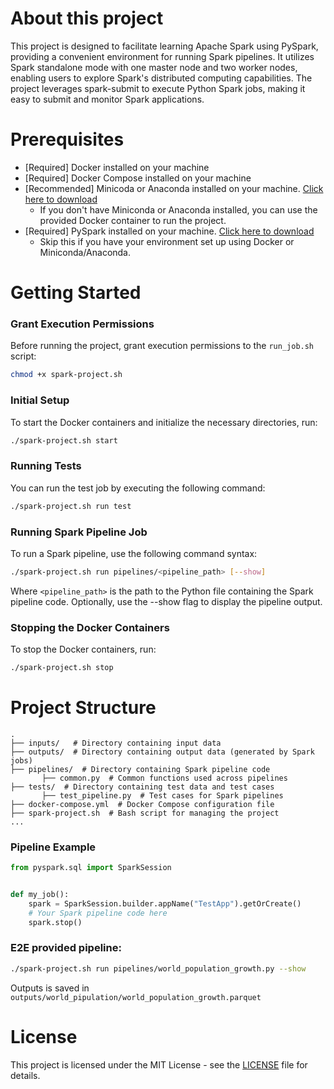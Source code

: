 # About this project

This project is designed to facilitate learning Apache Spark using PySpark, providing a convenient environment for running Spark pipelines. 
It utilizes Spark standalone mode with one master node and two worker nodes, enabling users to explore Spark's distributed computing capabilities. 
The project leverages spark-submit to execute Python Spark jobs, making it easy to submit and monitor Spark applications.

# Prerequisites
* [Required] Docker installed on your machine
* [Required] Docker Compose installed on your machine
* [Recommended] Minicoda or Anaconda installed on your machine. [Click here to download](https://docs.conda.io/en/latest/miniconda.html)
  * If you don't have Miniconda or Anaconda installed, you can use the provided Docker container to run the project.
* [Required] PySpark installed on your machine. [Click here to download](https://spark.apache.org/downloads.html)
  * Skip this if you have your environment set up using Docker or Miniconda/Anaconda.

# Getting Started

### Grant Execution Permissions
Before running the project, grant execution permissions to the `run_job.sh` script:
```bash
chmod +x spark-project.sh
```

### Initial Setup
To start the Docker containers and initialize the necessary directories, run:
```bash
./spark-project.sh start
```

### Running Tests
You can run the test job by executing the following command:
```bash
./spark-project.sh run test
```

### Running Spark Pipeline Job
To run a Spark pipeline, use the following command syntax:
```bash
./spark-project.sh run pipelines/<pipeline_path> [--show]
```
Where `<pipeline_path>` is the path to the Python file containing the Spark pipeline code.
Optionally, use the --show flag to display the pipeline output.

### Stopping the Docker Containers
To stop the Docker containers, run:
```bash
./spark-project.sh stop
```

# Project Structure
```
.
├── inputs/   # Directory containing input data
├── outputs/  # Directory containing output data (generated by Spark jobs)
├── pipelines/  # Directory containing Spark pipeline code
       ├── common.py  # Common functions used across pipelines
├── tests/  # Directory containing test data and test cases
       ├── test_pipeline.py  # Test cases for Spark pipelines
├── docker-compose.yml  # Docker Compose configuration file
├── spark-project.sh  # Bash script for managing the project
...
```

### Pipeline Example
```python
from pyspark.sql import SparkSession


def my_job():
    spark = SparkSession.builder.appName("TestApp").getOrCreate()
    # Your Spark pipeline code here
    spark.stop()
```

### E2E provided pipeline:
```bash
./spark-project.sh run pipelines/world_population_growth.py --show
```

Outputs is saved in `outputs/world_pipulation/world_population_growth.parquet`

# License
This project is licensed under the MIT License - see the [LICENSE](LICENSE) file for details.